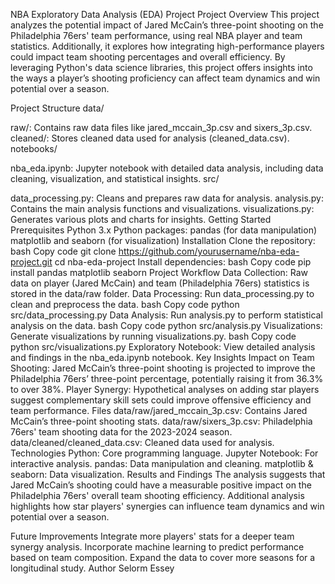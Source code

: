 NBA Exploratory Data Analysis (EDA) Project
Project Overview
This project analyzes the potential impact of Jared McCain’s three-point shooting on the Philadelphia 76ers' team performance, using real NBA player and team statistics. Additionally, it explores how integrating high-performance players could impact team shooting percentages and overall efficiency. By leveraging Python's data science libraries, this project offers insights into the ways a player’s shooting proficiency can affect team dynamics and win potential over a season.

Project Structure
data/

raw/: Contains raw data files like jared_mccain_3p.csv and sixers_3p.csv.
cleaned/: Stores cleaned data used for analysis (cleaned_data.csv).
notebooks/

nba_eda.ipynb: Jupyter notebook with detailed data analysis, including data cleaning, visualization, and statistical insights.
src/

data_processing.py: Cleans and prepares raw data for analysis.
analysis.py: Contains the main analysis functions and visualizations.
visualizations.py: Generates various plots and charts for insights.
Getting Started
Prerequisites
Python 3.x
Python packages:
pandas (for data manipulation)
matplotlib and seaborn (for visualization)
Installation
Clone the repository:
bash
Copy code
git clone https://github.com/yourusername/nba-eda-project.git
cd nba-eda-project
Install dependencies:
bash
Copy code
pip install pandas matplotlib seaborn
Project Workflow
Data Collection: Raw data on player (Jared McCain) and team (Philadelphia 76ers) statistics is stored in the data/raw folder.
Data Processing: Run data_processing.py to clean and preprocess the data.
bash
Copy code
python src/data_processing.py
Data Analysis: Run analysis.py to perform statistical analysis on the data.
bash
Copy code
python src/analysis.py
Visualizations: Generate visualizations by running visualizations.py.
bash
Copy code
python src/visualizations.py
Exploratory Notebook: View detailed analysis and findings in the nba_eda.ipynb notebook.
Key Insights
Impact on Team Shooting: Jared McCain’s three-point shooting is projected to improve the Philadelphia 76ers’ three-point percentage, potentially raising it from 36.3% to over 38%.
Player Synergy: Hypothetical analyses on adding star players suggest complementary skill sets could improve offensive efficiency and team performance.
Files
data/raw/jared_mccain_3p.csv: Contains Jared McCain’s three-point shooting stats.
data/raw/sixers_3p.csv: Philadelphia 76ers' team shooting data for the 2023-2024 season.
data/cleaned/cleaned_data.csv: Cleaned data used for analysis.
Technologies
Python: Core programming language.
Jupyter Notebook: For interactive analysis.
pandas: Data manipulation and cleaning.
matplotlib & seaborn: Data visualization.
Results and Findings
The analysis suggests that Jared McCain’s shooting could have a measurable positive impact on the Philadelphia 76ers' overall team shooting efficiency. Additional analysis highlights how star players' synergies can influence team dynamics and win potential over a season.

Future Improvements
Integrate more players' stats for a deeper team synergy analysis.
Incorporate machine learning to predict performance based on team composition.
Expand the data to cover more seasons for a longitudinal study.
Author
Selorm Essey
